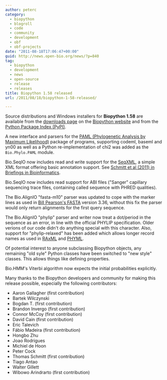 ```yaml
---
author: peterc
category:
  - biopython
  - blogroll
  - code
  - community
  - development
  - obf
  - obf-projects
date: "2011-08-18T17:06:47+00:00"
guid: http://news.open-bio.org/news/?p=840
tag:
  - biopython
  - development
  - news
  - open-source
  - release
  - releases
title: Biopython 1.58 released
url: /2011/08/18/biopython-1-58-released/

---
```

Source distributions and Windows installers for **Biopython 1.58** are available from the [downloads page](http://biopython.org/wiki/Download) on the [Biopython website](http://biopython.org) and from the [Python Package Index (PyPI)](http://pypi.python.org/pypi/biopython).

A new interface and parsers for the [PAML (Phylogenetic Analysis by Maximum Likelihood)](http://abacus.gene.ucl.ac.uk/software/paml.html) package of programs, supporting codeml, baseml and yn00 as well as a Python re-implementation of chi2 was added as the `Bio.Phylo.PAML` module.

Bio.SeqIO now includes read and write support for the [SeqXML](http://seqxml.org), a simple XML format offering basic annotation support. See [Schmitt et al (2011) in Briefings in Bioinformatics](http://dx.doi.org/10.1093/bib/bbr025).

Bio.SeqIO now includes read support for ABI files ("Sanger" capillary sequencing trace files, containing called sequence with PHRED qualities).

The Bio.AlignIO "fasta-m10" parser was updated to cope with the marker lines as used in [Bill Pearson's FASTA](http://fasta.bioch.virginia.edu/fasta_www2/fasta_list2.shtml) version 3.36, without this fix the parser would only return alignments for the first query sequence.

The Bio.AlignIO "phylip" parser and writer now treat a dot/period in the sequence as an error, in line with the official PHYLIP specification. Older verions of our code didn't do anything special with this character. Also, support for "phylip-relaxed" has been added which allows longer record names as used in [RAxML](http://wwwkramer.in.tum.de/exelixis/software.html) and [PHYML](http://www.atgc-montpellier.fr/phyml/).

Of potential interest to anyone subclassing Biopython objects, any remaining "old syle" Python classes have been switched to "new style" classes. This allows things like defining properties.

Bio.HMM's Viterbi algorithm now expects the initial probabilities explicitly.

Many thanks to the Biopython developers and community for making this release possible, especially the following contributors:

- Aaron Gallagher (first contribution)
- Bartek Wilczynski
- Bogdan T. (first contribution)
- Brandon Invergo (first contribution)
- Connor McCoy (first contribution)
- David Cain (first contribution)
- Eric Talevich
- Fábio Madeira (first contribution)
- Hongbo Zhu
- Joao Rodrigues
- Michiel de Hoon
- Peter Cock
- Thomas Schmitt (first contribution)
- Tiago Antao
- Walter Gillett
- Wibowo Arindrarto (first contribution)
